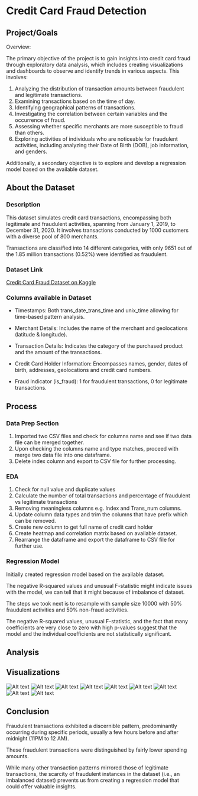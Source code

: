 # Credit Card Fraud Detection

## Project/Goals
Overview:

The primary objective of the project is to gain insights into credit card fraud through exploratory data analysis, which includes creating visualizations and dashboards to observe and identify trends in various aspects. This involves:

1. Analyzing the distribution of transaction amounts between fraudulent and legitimate transactions.
2. Examining transactions based on the time of day.
3. Identifying geographical patterns of transactions.
4. Investigating the correlation between certain variables and the occurrence of fraud.
5. Assessing whether specific merchants are more susceptible to fraud than others.
6. Exploring activities of individuals who are noticeable for fraudulent activities, including analyzing their Date of Birth (DOB), job information, and genders.

Additionally, a secondary objective is to explore and develop a regression model based on the available dataset.

## About the Dataset
### Description

This dataset simulates credit card transactions, encompassing both legitimate and fraudulent activities, spanning from January 1, 2019, to December 31, 2020. It involves transactions conducted by 1000 customers with a diverse pool of 800 merchants.

Transactions are classified into 14 different categories, with only 9651 out of the 1.85 million transactions (0.52%) were identified as fraudulent.

### Dataset Link
[Credit Card Fraud Dataset on Kaggle](https://www.kaggle.com/datasets/kartik2112/fraud-detection)

### Columns available in Dataset

- Timestamps: Both trans_date_trans_time and unix_time allowing for time-based pattern analysis.

- Merchant Details: Includes the name of the merchant and geolocations (latitude & longitude).

- Transaction Details: Indicates the category of the purchased product and the amount of the transactions.

- Credit Card Holder Information: Encompasses names, gender, dates of birth, addresses, geolocations and credit card numbers.

- Fraud Indicator (is_fraud): 1 for fraudulent transactions, 0 for legitimate transactions.

## Process
### Data Prep Section

1. Imported two CSV files and check for columns name and see if two data file can be merged together.
2. Upon checking the columns name and type matches, proceed with merge two data file into one dataframe.
3. Delete index column and export to CSV file for further processing.

### EDA

1. Check for null value and duplicate values
2. Calculate the number of total transactions and percentage of fraudulent vs legitimate transactions
3. Removing meaningless columns e.g. Index and Trans_num columns.
4. Update column data types and trim the columns that have prefix which can be removed.
5. Create new column to get full name of credit card holder
6. Create heatmap and correlation matrix based on available dataset.
7. Rearrange the dataframe and export the dataframe to CSV file for further use.

### Regression Model

Initially created regression model based on the available dataset.

The negative R-squared values and unusual F-statistic might indicate issues with the model, we can tell that it might because of imbalance of dataset.

The steps we took next is to resample with sample size 10000 with 50% fraudulent activities and 50% non-fraud activities.

The negative R-squared values, unusual F-statistic, and the fact that many coefficients are very close to zero with high p-values suggest that the model and the individual coefficients are not statistically significant. 

## Analysis

## Visualizations
![Alt text](EDA.png)
![Alt text](<EDA Heatmap Spearman.png>)
![Alt text](<Fraud Transaction Categories.png>) ![Alt text](<JobTop Fraudulent IndividualGender.png>) ![Alt text](<Map - Fraud by CityState.png>) ![Alt text](<Map - Fraud transactions.png>) ![Alt text](<Merchant Top 15.png>) ![Alt text](<Time Pattern of Fraud.png>)
![Alt text](<Individuals Info.png>)

## Conclusion

Fraudulent transactions exhibited a discernible pattern, predominantly occurring during specific periods, usually a few hours before and after midnight (11PM to 12 AM). 

These fraudulent transactions were distinguished by fairly lower spending amounts. 

While many other transaction patterns mirrored those of legitimate transactions, the scarcity of fraudulent instances in the dataset (i.e., an imbalanced dataset) prevents us from creating a regression model that could offer valuable insights.

